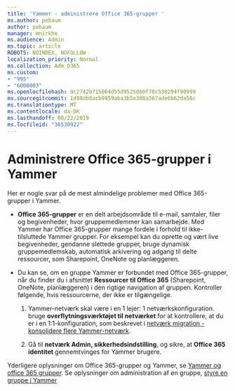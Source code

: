 ```yaml
---
title: 'Yammer - administrere Office 365-grupper '
ms.author: pebaum
author: pebaum
manager: mnirkhe
ms.audience: Admin
ms.topic: article
ROBOTS: NOINDEX, NOFOLLOW
localization_priority: Normal
ms.collection: Adm_O365
ms.custom:
- "995"
- "6000003"
ms.openlocfilehash: 9c2742b715064d55d9525860f78c530294f90999
ms.sourcegitcommit: 1d98db8acb9959aba3b5e308a567ade6b62da56c
ms.translationtype: MT
ms.contentlocale: da-DK
ms.lasthandoff: 08/22/2019
ms.locfileid: "36530922"
---
```

# <a name="manage-office-365-groups-in-yammer"></a>Administrere Office 365-grupper i Yammer

Her er nogle svar på de mest almindelige problemer med Office 365-grupper i Yammer.

* **Office 365-grupper** er en delt arbejdsområde til e-mail, samtaler, filer og begivenheder, hvor gruppemedlemmer kan samarbejde. Med Yammer har Office 365-grupper mange fordele i forhold til ikke-tilsluttede Yammer grupper. For eksempel kan du oprette og vært live begivenheder, gendanne slettede grupper, bruge dynamisk gruppemedlemskab, automatisk arkivering og adgang til delte ressourcer, som Sharepoint, OneNote og planlæggeren.

* Du kan se, om en gruppe Yammer er forbundet med Office 365-grupper, når du finder du i afsnittet **Ressourcer til Office 365** (Sharepoint, OneNote, planlæggeren) i den rigtige navigation af gruppen. Kontroller følgende, hvis ressourcerne, der ikke er tilgængelige.

  1. Yammer-netværk skal være i en 1 lejer: 1 netværkskonfiguration. bruge **overflytningsværktøjet til netværket** for at kontrollere, at du er i en 1:1-konfiguration, som beskrevet i [netværk migration - konsolidere flere Yammer-netværk](https://docs.microsoft.com/yammer/configure-your-yammer-network/consolidate-multiple-yammer-networks).

  2. Gå til **netværk Admin, sikkerhedsindstilling**, og sikre, at **Office 365 identitet** gennemtvinges for Yammer brugere.

Yderligere oplysninger om Office 365-grupper og Yammer, se [Yammer og office 365 grupper](https://docs.microsoft.com/yammer/manage-yammer-groups/yammer-and-office-365-groups?redirectSourcePath=%252fen-us%252farticle%252fYammer-and-Office-365-Groups-d8c239dc-a48b-47ab-b85e-6b4b8191a869). Se oplysninger om administration af en gruppe, [styre en gruppe i Yammer](https://support.office.com/article/Manage-a-group-in-Yammer-6e05c6d6-5548-4c88-89cd-e6757a514ef2)
